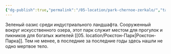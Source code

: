 ```yaml
---
{"dg-publish":true,"permalink":"/05-location/park-chernoe-zerkalo/","tags":["локация/природа"]}
---
```


Зеленый оазис среди индустриального ландшафта. Сооруженный вокруг искусственного озера, этот парк служит местом для прогулок и пикников для богатых жителей [[05. location/Рокстон-Парк\|Рокстон-Парка]]. 
Тем не менее, в последние за последние годы здесь нашли не одно мертвое тело.